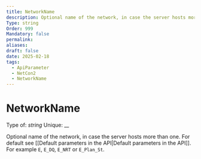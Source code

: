 ```yaml
---
title: NetworkName
description: Optional name of the network, in case the server hosts more than one. For default see [[Default parameters in the API|Default parameters in the API]]. For example `E`, `E_DQ`, `E_NRT` or `E_Plan_St`.
Type: string
Order: 999
Mandatory: false
permalink: 
aliases: 
draft: false
date: 2025-02-18
tags:
  - ApiParameter
  - NetCon2
  - NetworkName
---
```

# NetworkName

Type of: _string_
Unique: __

Optional name of the network, in case the server hosts more than one. For default see [[Default parameters in the API|Default parameters in the API]]. For example `E`, `E_DQ`, `E_NRT` or `E_Plan_St`.
